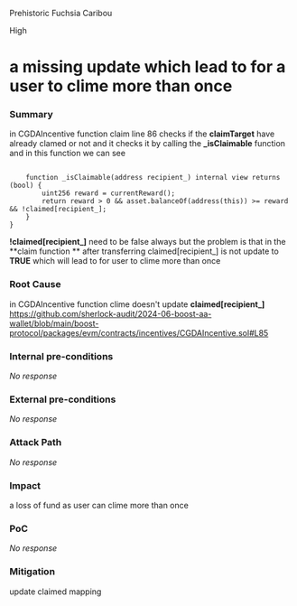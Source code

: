 Prehistoric Fuchsia Caribou

High

# a missing update which lead to for a user to clime  more than once

### Summary

in CGDAIncentive function  claim  line  86 checks if the  **claimTarget**  have  already  clamed or not and it checks it by calling the **_isClaimable** function  and in this function we can see 
```solidity

    function _isClaimable(address recipient_) internal view returns (bool) {
        uint256 reward = currentReward();
        return reward > 0 && asset.balanceOf(address(this)) >= reward && !claimed[recipient_];
    }
}     
```
**!claimed[recipient_]** need to be false always 
but the problem is that in the **claim function **       after transferring claimed[recipient_]  is not update to **TRUE**  which will lead to for user to clime    more than once 

### Root Cause

in CGDAIncentive function clime  doesn't update  **claimed[recipient_]** 
https://github.com/sherlock-audit/2024-06-boost-aa-wallet/blob/main/boost-protocol/packages/evm/contracts/incentives/CGDAIncentive.sol#L85

### Internal pre-conditions

_No response_

### External pre-conditions

_No response_

### Attack Path

_No response_

### Impact

a loss of fund as user can clime more than once     

### PoC

_No response_

### Mitigation

update  claimed  mapping 